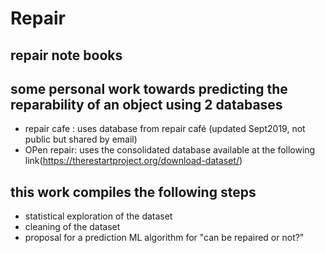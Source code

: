 # Repair
## repair note books
## some personal work towards predicting the reparability of an object using 2 databases
- repair cafe : uses database from repair café (updated Sept2019, not public but shared by email)
- OPen repair: uses the consolidated database available at the following link(https://therestartproject.org/download-dataset/)

## this work compiles the following steps
- statistical exploration of the dataset
- cleaning of the dataset
- proposal for a prediction ML algorithm for "can be repaired or not?"
